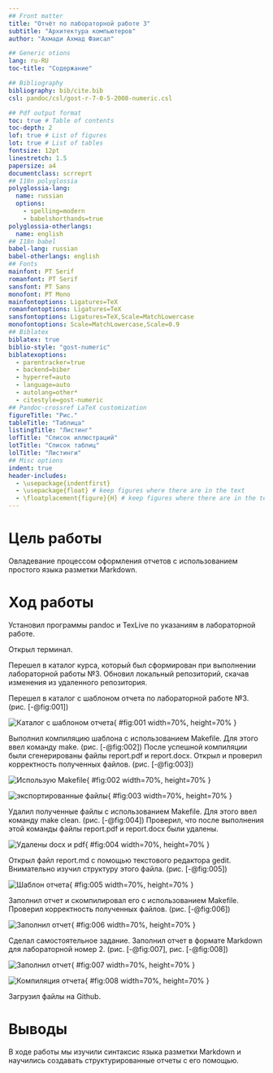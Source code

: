 ```yaml
---
## Front matter
title: "Отчёт по лабораторной работе 3"
subtitle: "Архитектура компьютеров"
author: "Ахмади Ахмад Фаисал"

## Generic otions
lang: ru-RU
toc-title: "Содержание"

## Bibliography
bibliography: bib/cite.bib
csl: pandoc/csl/gost-r-7-0-5-2008-numeric.csl

## Pdf output format
toc: true # Table of contents
toc-depth: 2
lof: true # List of figures
lot: true # List of tables
fontsize: 12pt
linestretch: 1.5
papersize: a4
documentclass: scrreprt
## I18n polyglossia
polyglossia-lang:
  name: russian
  options:
	- spelling=modern
	- babelshorthands=true
polyglossia-otherlangs:
  name: english
## I18n babel
babel-lang: russian
babel-otherlangs: english
## Fonts
mainfont: PT Serif
romanfont: PT Serif
sansfont: PT Sans
monofont: PT Mono
mainfontoptions: Ligatures=TeX
romanfontoptions: Ligatures=TeX
sansfontoptions: Ligatures=TeX,Scale=MatchLowercase
monofontoptions: Scale=MatchLowercase,Scale=0.9
## Biblatex
biblatex: true
biblio-style: "gost-numeric"
biblatexoptions:
  - parentracker=true
  - backend=biber
  - hyperref=auto
  - language=auto
  - autolang=other*
  - citestyle=gost-numeric
## Pandoc-crossref LaTeX customization
figureTitle: "Рис."
tableTitle: "Таблица"
listingTitle: "Листинг"
lofTitle: "Список иллюстраций"
lotTitle: "Список таблиц"
lolTitle: "Листинги"
## Misc options
indent: true
header-includes:
  - \usepackage{indentfirst}
  - \usepackage{float} # keep figures where there are in the text
  - \floatplacement{figure}{H} # keep figures where there are in the text
---
```


# Цель работы

Овладевание процессом оформления отчетов с использованием простого языка разметки Markdown.

# Ход работы

Установил программы pandoc и TexLive по указаниям в лабораторной работе. 

Открыл терминал.

Перешел в каталог курса, который был сформирован при выполнении лабораторной работы №3. Обновил локальный репозиторий, скачав изменения из удаленного репозитория.

Перешел в каталог с шаблоном отчета по лабораторной работе №3. (рис. [-@fig:001])

![Каталог с шаблоном отчета](image/01.png){ #fig:001 width=70%, height=70% }

Выполнил компиляцию шаблона с использованием Makefile. 
Для этого ввел команду make. (рис. [-@fig:002])
После успешной компиляции были сгенерированы файлы report.pdf и report.docx. 
Открыл и проверил корректность полученных файлов. (рис. [-@fig:003])

![Использую Makefile](image/02.png){ #fig:002 width=70%, height=70% }

![экспортированные файлы](image/03.png){ #fig:003 width=70%, height=70% }

Удалил полученные файлы с использованием Makefile. 
Для этого ввел команду make clean. (рис. [-@fig:004])
Проверил, что после выполнения этой команды файлы report.pdf и report.docx были удалены.

![Удалены docx и pdf](image/04.png){ #fig:004 width=70%, height=70% }

Открыл файл report.md с помощью текстового редактора gedit. 
Внимательно изучил структуру этого файла. 
(рис. [-@fig:005])

![Шаблон отчета ](image/05.png){ #fig:005 width=70%, height=70% }

Заполнил отчет и скомпилировал его с использованием Makefile. 
Проверил корректность полученных файлов. 
(рис. [-@fig:006])

![Заполнил отчет ](image/06.png){ #fig:006 width=70%, height=70% }

Сделал самостоятельное задание.
Заполнил отчет в формате Markdown для лабораторной номер 2.
(рис. [-@fig:007], рис. [-@fig:008])

![Заполнил отчет ](image/07.png){ #fig:007 width=70%, height=70% }

![Компиляция отчета](image/08.png){ #fig:008 width=70%, height=70% }

Загрузил файлы на Github.

# Выводы

В ходе работы мы изучили синтаксис языка разметки Markdown и научились создавать структурированные отчеты с его помощью.
